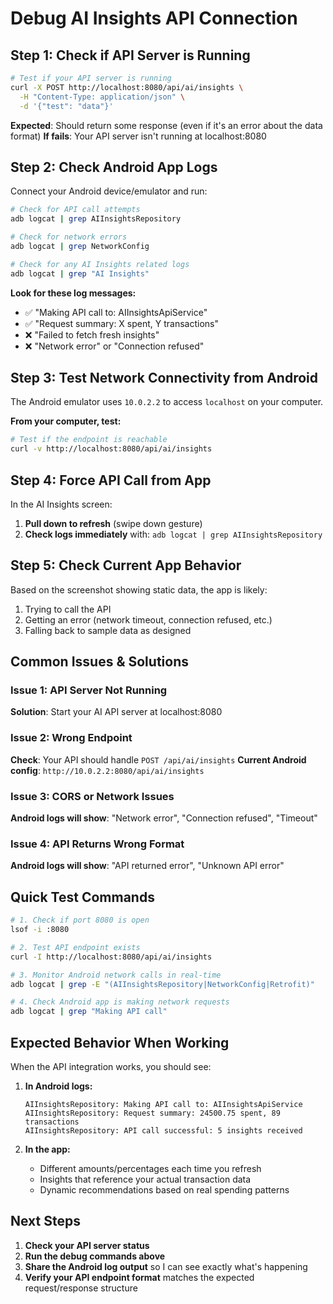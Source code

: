# Debug AI Insights API Connection

## Step 1: Check if API Server is Running

```bash
# Test if your API server is running
curl -X POST http://localhost:8080/api/ai/insights \
  -H "Content-Type: application/json" \
  -d '{"test": "data"}'
```

**Expected**: Should return some response (even if it's an error about the data format)
**If fails**: Your API server isn't running at localhost:8080

## Step 2: Check Android App Logs

Connect your Android device/emulator and run:

```bash
# Check for API call attempts
adb logcat | grep AIInsightsRepository

# Check for network errors
adb logcat | grep NetworkConfig

# Check for any AI Insights related logs
adb logcat | grep "AI Insights"
```

**Look for these log messages:**
- ✅ "Making API call to: AIInsightsApiService"
- ✅ "Request summary: X spent, Y transactions"
- ❌ "Failed to fetch fresh insights"
- ❌ "Network error" or "Connection refused"

## Step 3: Test Network Connectivity from Android

The Android emulator uses `10.0.2.2` to access `localhost` on your computer.

**From your computer, test:**
```bash
# Test if the endpoint is reachable
curl -v http://localhost:8080/api/ai/insights
```

## Step 4: Force API Call from App

In the AI Insights screen:
1. **Pull down to refresh** (swipe down gesture)
2. **Check logs immediately** with: `adb logcat | grep AIInsightsRepository`

## Step 5: Check Current App Behavior

Based on the screenshot showing static data, the app is likely:
1. Trying to call the API
2. Getting an error (network timeout, connection refused, etc.)
3. Falling back to sample data as designed

## Common Issues & Solutions

### Issue 1: API Server Not Running
**Solution**: Start your AI API server at localhost:8080

### Issue 2: Wrong Endpoint
**Check**: Your API should handle `POST /api/ai/insights`
**Current Android config**: `http://10.0.2.2:8080/api/ai/insights`

### Issue 3: CORS or Network Issues
**Android logs will show**: "Network error", "Connection refused", "Timeout"

### Issue 4: API Returns Wrong Format
**Android logs will show**: "API returned error", "Unknown API error"

## Quick Test Commands

```bash
# 1. Check if port 8080 is open
lsof -i :8080

# 2. Test API endpoint exists
curl -I http://localhost:8080/api/ai/insights

# 3. Monitor Android network calls in real-time
adb logcat | grep -E "(AIInsightsRepository|NetworkConfig|Retrofit)"

# 4. Check Android app is making network requests
adb logcat | grep "Making API call"
```

## Expected Behavior When Working

When the API integration works, you should see:

1. **In Android logs:**
   ```
   AIInsightsRepository: Making API call to: AIInsightsApiService
   AIInsightsRepository: Request summary: 24500.75 spent, 89 transactions
   AIInsightsRepository: API call successful: 5 insights received
   ```

2. **In the app:**
   - Different amounts/percentages each time you refresh
   - Insights that reference your actual transaction data
   - Dynamic recommendations based on real spending patterns

## Next Steps

1. **Check your API server status**
2. **Run the debug commands above**
3. **Share the Android log output** so I can see exactly what's happening
4. **Verify your API endpoint format** matches the expected request/response structure
